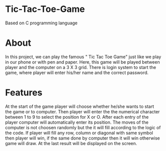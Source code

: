 # Tic-Tac-Toe-Game
Based on C programming language

# About
In this project, we can play the famous " Tic Tac Toe Game" just like we play in our phone or with pen and paper. Here, this game will be played between player and the computer on a 3 X 3 grid. There is login system to start the game, where player will enter his/her name and the correct password.

# Features
At the start of the game player will choose whether he/she wants to start the game or to computer. Then player will enter the the numerical character between 1 to 9 to select the position for X or O. After each entry of the player computer will automatically enter its position. The moves of the computer is not choosen randomly but the it will fill according to the logic of the code. If player will fill any row, column or diagonal with same symbol then player will win, if the same done by computer then it will win otherwise game will draw. At the last result will be displayed on the screen.
